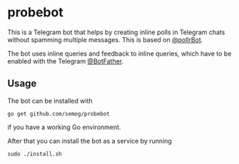 # probebot
This is a Telegram bot that helps by creating inline polls in Telegram chats
without spamming multiple messages.  This is based on [@pollrBot](https://github.com/jheuel/pollrBot).

The bot uses inline queries and feedback to inline queries, which have to be
enabled with the Telegram [@BotFather](https://telegram.me/BotFather).

## Usage
The bot can be installed with
```
go get github.com/semog/probebot
```
if you have a working Go environment.


After that you can install the bot as a service by running
```
sudo ./install.sh
```

